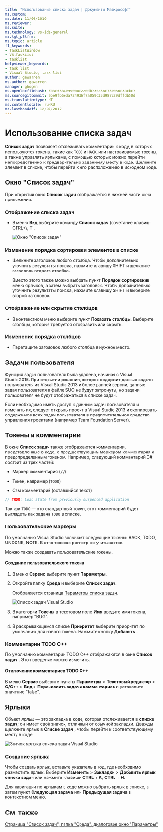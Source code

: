 ```yaml
---
title: "Использование списка задач | Документы Майкрософт"
ms.custom: 
ms.date: 11/04/2016
ms.reviewer: 
ms.suite: 
ms.technology: vs-ide-general
ms.tgt_pltfrm: 
ms.topic: article
f1_keywords:
- TaskListWindow
- VS.TaskList
- tasklist
helpviewer_keywords:
- task list
- Visual Studio, task list
author: gewarren
ms.author: gewarren
manager: ghogen
ms.openlocfilehash: 5b3c5334e99000c220db730238c75e086c3acbc7
ms.sourcegitcommit: ebe9fb5eda724936f7a059d35d987c29dffdb50d
ms.translationtype: HT
ms.contentlocale: ru-RU
ms.lasthandoff: 12/07/2017
---
```

# <a name="using-the-task-list"></a>Использование списка задач

**Список задач** позволяет отслеживать комментарии к коду, в которых используются токены, такие как `TODO` и `HACK`, или настраиваемые токены, а также управлять ярлыками, с помощью которых можно перейти непосредственно к предварительно заданному месту в коде. Щелкните элемент в списке, чтобы перейти к его расположению в исходном коде.

## <a name="the-task-list-window"></a>Окно "Список задач"

При открытии окно **Список задач** отображается в нижней части окна приложения.

### <a name="to-open-the-task-list"></a>Отображение списка задач

- В меню **Вид** выберите команду **Список задач** (сочетание клавиш: CTRL+\\, T).

    ![Окно "Список задач"](../ide/media/vs2015_task_list.png "vs2015_task_list")

### <a name="to-change-the-sort-order-of-the-list"></a>Изменение порядка сортировки элементов в списке

- Щелкните заголовок любого столбца. Чтобы дополнительно уточнить результаты поиска, нажмите клавишу SHIFT и щелкните заголовок второго столбца.

     Вместо этого также можно выбрать пункт **Порядок сортировки**в меню ярлыков, а затем выбрать заголовок. Чтобы дополнительно уточнить результаты поиска, нажмите клавишу SHIFT и выберите второй заголовок.

### <a name="to-show-or-hide-columns"></a>Отображение или скрытие столбцов

- В контекстном меню выберите пункт **Показать столбцы**. Выберите столбцы, которые требуется отобразить или скрыть.

### <a name="to-change-the-order-of-the-columns"></a>Изменение порядка столбцов

- Перетащите заголовок любого столбца в нужное место.

## <a name="user-tasks"></a>Задачи пользователя

Функция задач пользователя была удалена, начиная с Visual Studio 2015. При открытии решения, которое содержит данные задачи пользователя из Visual Studio 2013 и более ранней версии, данные задач пользователя в файле SUO не будут затронуты, но задачи пользователя не будут отображаться в списке задач.

Если необходимо иметь доступ к данным задач пользователя и изменять их, следует открыть проект в Visual Studio 2013 и скопировать содержимое всех задач пользователя в предпочтительное средство управления проектами (например Team Foundation Server).

## <a name="tokens-and-comments"></a>Токены и комментарии

В окне **Список задач** также отображаются комментарии, представленные в коде, с предшествующим маркером комментария и предопределенным токеном. Например, следующий комментарий C# состоит из трех частей:

- Маркер комментария (`//`)

- Токен, например (`TODO`)

- Сам комментарий (оставшийся текст)

```csharp
// TODO: Load state from previously suspended application
```

Так как `TODO` — это стандартный токен, этот комментарий будет выглядеть как задача `TODO` в списке.

###  <a name="customTokens"></a> Пользовательские маркеры

По умолчанию Visual Studio включает следующие токены: HACK, TODO, UNDONE, NOTE. В этих токенах регистр не учитывается.

Можно также создавать пользовательские токены.

#### <a name="to-create-a-custom-token"></a>Создание пользовательского токена

1. В меню **Сервис** выберите пункт **Параметры**.

2. Откройте папку **Среда** и выберите **Список задач**.

     Отображается страница [Параметры списка задач](../ide/reference/task-list-environment-options-dialog-box.md).

     ![Список задач Visual Studio](../ide/media/vs2015_task_list_options.png "vs2015_task_list_options")

3. В категории **Токены** в текстовом поле **Имя** введите имя токена, например "BUG".

4. В раскрывающемся списке **Приоритет** выберите приоритет по умолчанию для нового токена. Нажмите кнопку **Добавить** .

###  <a name="cppComments"></a> Комментарии TODO C++

По умолчанию комментарии TODO C++ отображаются в окне **Список задач** . Это поведение можно изменить.

#### <a name="to-turn-off-c-todo-comments"></a>Отключение комментариев TODO C++

В меню **Сервис** выберите пункты **Параметры** > **Текстовый редактор** > **C/C++** > **Вид** > **Перечислить задачи комментариев** и установите значение "false".

## <a name="shortcuts"></a>Ярлыки

Объект *ярлык* — это закладка в коде, которая отслеживается в **списке задач**; он имеет свой значок, отличный от обычной закладки. Дважды щелкните ярлык в **Списке задач** , чтобы перейти к соответствующему месту в коде.

![Значок ярлыка списка задач Visual Studio](../ide/media/vs2015_task_list_bookmark.png "vs2015_task_list_bookmark")

### <a name="to-create-a-shortcut"></a>Создание ярлыка

Чтобы создать ярлык, вставьте указатель в код, где необходимо разместить ярлык. Выберите **Изменить** > **Закладки** > **Добавить ярлык списка задач** или нажмите клавиши **CTRL** + **K**, **CTRL** + **H**.

Для навигации по ярлыкам в коде можно выбрать ярлык в списке, а затем пункт **Следующая задача** или **Предыдущая задача** в контекстном меню.

## <a name="see-also"></a>См. также

[Страница "Список задач", папка "Среда", диалоговое окно "Параметры"](../ide/reference/task-list-environment-options-dialog-box.md)